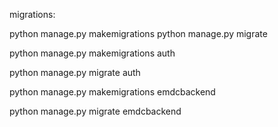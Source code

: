 migrations:

python manage.py makemigrations
python manage.py migrate

python manage.py makemigrations auth

python manage.py migrate auth

python manage.py makemigrations emdcbackend

python manage.py migrate emdcbackend
